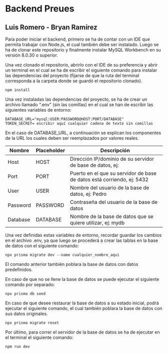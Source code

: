 # Backend Preues

## Luis Romero - Bryan Ramírez

Para poder iniciar el backend, primero se ha de contar con un IDE que permita trabajar con Node.js, el cual también debe ser instalado. Luego se ha de clonar este repositorio y finalmente instalar MySQL Workbench en su versión 8.0.30 o superior.

Una vez clonado el repositorio, abrirlo con el IDE de su preferencia y abrir un terminal en el cual se ha de escribir el siguiente comando para instalar las dependencias del proyecto (fijarse de que la ruta del terminal corresponda a la carpeta donde se guardó el repositorio clonado).

`npm install`

Una vez instaladas las dependencias del proyecto, se ha de crear un archivo llamado “.env” (sin las comillas) en el cual se han de escribir las siguientes variables de entorno:

```
DATABASE_URL="mysql:USER:PASSWORD@HOST:PORT/DATABASE"
TOKEN_SECRET= escribir aquí cualquier cadena de texto sin comillas
```

En el caso de DATABASE_URL, a continuación se explican los componentes de la URL los cuales deben ser reemplazados por valores reales.

| Nombre   | Placeholder | Descripción                                                            |
| -------- | ----------- | ---------------------------------------------------------------------- |
| Host     | HOST        | Dirección IP/dominio de su servidor de base de datos, ej:              |
| Port     | PORT        | Puerto en el que su servidor de base de datos está corriendo, ej: 5432 |
| User     | USER        | Nombre del usuario de la base de datos, ej: Pedro                      |
| Password | PASSWORD    | Contraseña del usuario de la base de datos                             |
| Database | DATABASE    | Nombre de la base de datos que se quiere utilizar, ej: mydb            |

Una vez definidas estas variables de entorno, recordar guardar los cambios en el archivo .env, ya que luego se procederá a crear las tablas en la base de datos con el siguiente comando:

`npx prisma migrate dev --name cualquier_nombre_aqui`

El comando anterior también poblara la base de datos con datos predefinidos.

En caso de que no se llene la base de datos se puede ejecutar el siguiente comando por separado:

`npx prisma db seed`

En caso de que desee restaurar la base de datos a su estado inicial, podrá ejecutar el siguiente comando, el cual también poblara la base de datos con sus datos originales.

`npx prisma migrate reset`

Por último, para correr el servidor de la base de datos se ha de ejecutar en el terminal el siguiente comando:

`npm run dev`
